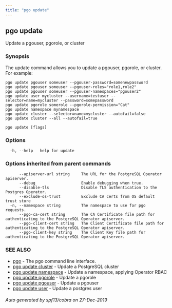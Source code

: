 ```yaml
---
title: "pgo update"
---
```

## pgo update

Update a pgouser, pgorole, or cluster

### Synopsis

The update command allows you to update a pgouser, pgorole, or cluster. For example:

	pgo update pgouser someuser --pgouser-password=somenewpassword
	pgo update pgouser someuser --pgouser-roles="role1,role2"
	pgo update pgouser someuser --pgouser-namespaces="pgouser2"
	pgo update user mycluster --username=testuser --selector=name=mycluster --password=somepassword
	pgo update pgorole somerole --pgorole-permission="Cat"
	pgo update namespace mynamespace 
	pgo update cluster --selector=name=mycluster --autofail=false
	pgo update cluster --all --autofail=true

```
pgo update [flags]
```

### Options

```
  -h, --help   help for update
```

### Options inherited from parent commands

```
      --apiserver-url string     The URL for the PostgreSQL Operator apiserver.
      --debug                    Enable debugging when true.
      --disable-tls              Disable TLS authentication to the Postgres Operator.
      --exclude-os-trust         Exclude CA certs from OS default trust store
  -n, --namespace string         The namespace to use for pgo requests.
      --pgo-ca-cert string       The CA Certificate file path for authenticating to the PostgreSQL Operator apiserver.
      --pgo-client-cert string   The Client Certificate file path for authenticating to the PostgreSQL Operator apiserver.
      --pgo-client-key string    The Client Key file path for authenticating to the PostgreSQL Operator apiserver.
```

### SEE ALSO

* [pgo](/pgo-cli/reference/pgo/)	 - The pgo command line interface.
* [pgo update cluster](/pgo-cli/reference/pgo_update_cluster/)	 - Update a PostgreSQL cluster
* [pgo update namespace](/pgo-cli/reference/pgo_update_namespace/)	 - Update a namespace, applying Operator RBAC
* [pgo update pgorole](/pgo-cli/reference/pgo_update_pgorole/)	 - Update a pgorole
* [pgo update pgouser](/pgo-cli/reference/pgo_update_pgouser/)	 - Update a pgouser
* [pgo update user](/pgo-cli/reference/pgo_update_user/)	 - Update a postgres user

###### Auto generated by spf13/cobra on 27-Dec-2019
